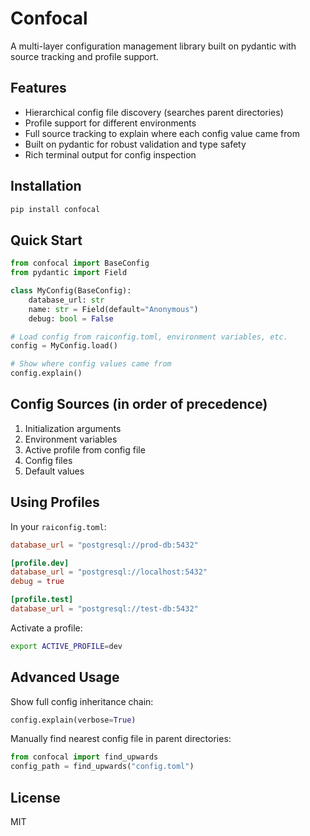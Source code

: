 # Confocal

A multi-layer configuration management library built on pydantic with source tracking and profile support.

## Features

- Hierarchical config file discovery (searches parent directories)
- Profile support for different environments
- Full source tracking to explain where each config value came from
- Built on pydantic for robust validation and type safety
- Rich terminal output for config inspection

## Installation

```bash
pip install confocal
```

## Quick Start

```python
from confocal import BaseConfig
from pydantic import Field

class MyConfig(BaseConfig):
    database_url: str
    name: str = Field(default="Anonymous")
    debug: bool = False

# Load config from raiconfig.toml, environment variables, etc.
config = MyConfig.load()

# Show where config values came from
config.explain()
```

## Config Sources (in order of precedence)

1. Initialization arguments
2. Environment variables
3. Active profile from config file
4. Config files
5. Default values

## Using Profiles

In your `raiconfig.toml`:

```toml
database_url = "postgresql://prod-db:5432"

[profile.dev]
database_url = "postgresql://localhost:5432"
debug = true

[profile.test]
database_url = "postgresql://test-db:5432"
```

Activate a profile:
```bash
export ACTIVE_PROFILE=dev
```

## Advanced Usage

Show full config inheritance chain:
```python
config.explain(verbose=True)
```

Manually find nearest config file in parent directories:
```python
from confocal import find_upwards
config_path = find_upwards("config.toml")
```

## License

MIT
